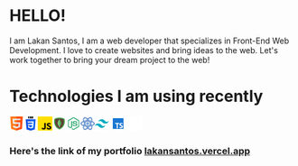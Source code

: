 
# HELLO!
I am Lakan Santos, I am a web developer that specializes in Front-End Web Development. I love to create websites and bring ideas to the web. Let's work together to bring your dream project to the web! 
# 


# Technologies I am using recently
<img src="https://github.com/lakansantos/images/blob/main/html.png" width="5%" height="5%" display="inline-block"><img src="https://github.com/lakansantos/images/blob/main/css-3.png" width="5%" height="5%" display="inline-block"><img src="https://github.com/lakansantos/images/blob/main/js.png" width="5%" height="5%" display="inline-block"><img src="https://github.com/lakansantos/images/blob/main/icons8-mongodb-48.png" width="5%" height="5%" display="inline-block"><img src="https://github.com/lakansantos/images/blob/main/icons8-node-js-48.png" width="5%" height="5%" display="inline-block"><img src="https://github.com/lakansantos/images/blob/main/reactJS.png" width="5%" height="5%" display="inline-block"><img src="https://github.com/lakansantos/images/blob/main/tailwind.png" width="5%" height="5%" display="inline-block"> <img src="https://github.com/lakansantos/images/blob/main/icons8-typescript-48.png" width="5%" height="5%" display="inline-block"> <img src="https://github.com/lakansantos/images/blob/main/icons8-nextjs-48%20(1).png" width="5%" height="5%" display="inline-block">



### Here's the link of my portfolio [lakansantos.vercel.app](https://lakansantos.vercel.app)

<!---
lakansantos/lakansantos is a ✨ special ✨ repository because its `README.md` (this file) appears on your GitHub profile.
You can click the Preview link to take a look at your changes.
--->
